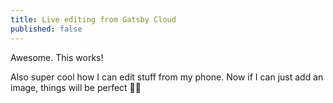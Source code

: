```yaml
---
title: Live editing from Gatsby Cloud
published: false
---
```

Awesome. This works!

Also super cool how I can edit stuff from my phone. Now if I can just add an image, things will be perfect 👌🏼